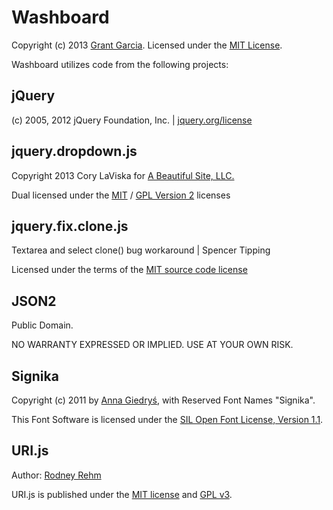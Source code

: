 Washboard
=========

Copyright (c) 2013 [Grant Garcia](http://grantgarcia.org/). Licensed under the [MIT License][MIT].

Washboard utilizes code from the following projects:

jQuery
------

(c) 2005, 2012 jQuery Foundation, Inc. | [jquery.org/license](http://jquery.org/license)

jquery.dropdown.js
------------------

Copyright 2013 Cory LaViska for [A Beautiful Site, LLC.](http://abeautifulsite.net/)

Dual licensed under the [MIT][MIT] / [GPL Version 2][GPLv2] licenses

jquery.fix.clone.js
-------------------

Textarea and select clone() bug workaround | Spencer Tipping

Licensed under the terms of the [MIT source code license][MIT]

JSON2
-----

Public Domain.

NO WARRANTY EXPRESSED OR IMPLIED. USE AT YOUR OWN RISK.

Signika
-------

Copyright (c) 2011 by [Anna Giedryś](http://ancymonic.com), with Reserved Font Names "Signika".

This Font Software is licensed under the [SIL Open Font License, Version 1.1][OFL].

URI.js
------

Author: [Rodney Rehm](https://github.com/rodneyrehm)

URI.js is published under the [MIT license][MIT] and [GPL v3][GPLv3].


[MIT]: http://opensource.org/licenses/MIT

[GPLv2]: http://opensource.org/licenses/GPL-2.0

[GPLv3]: http://opensource.org/licenses/GPL-3.0

[BSD]: http://opensource.org/licenses/BSD-3-Clause

[OFL]: http://opensource.org/licenses/OFL-1.1
